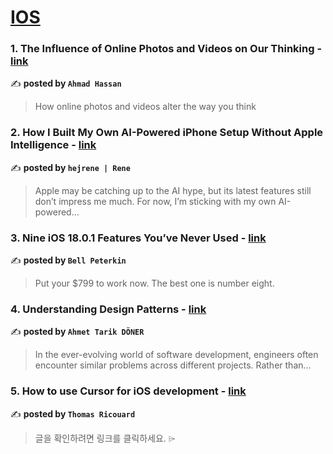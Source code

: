 
<h1><a href=https://medium.com/tag/ios/recommended target="_blank" rel="noopener noreferrer">IOS</a></h1>
<h3>1. The Influence of Online Photos and Videos on Our Thinking - <a href="https://medium.com/@ahmadhassan_850/the-influence-of-online-photos-and-videos-on-our-thinking-2e0025d5d26e" target="_blank" rel="noopener noreferrer">link</a></h3>

✍️ **posted by `Ahmad Hassan`**

<blockquote>How online photos and videos alter the way you think</blockquote>

<h3>2. How I Built My Own AI-Powered iPhone Setup Without Apple Intelligence - <a href="https://medium.com/macoclock/how-i-built-my-own-ai-powered-iphone-setup-without-apple-intelligence-16445a6d2e60" target="_blank" rel="noopener noreferrer">link</a></h3>

✍️ **posted by `hejrene | Rene`**

<blockquote>Apple may be catching up to the AI hype, but its latest features still don’t impress me much. For now, I’m sticking with my own AI-powered…</blockquote>

<h3>3. Nine iOS 18.0.1 Features You’ve Never Used - <a href="https://medium.com/illumination/nine-ios-18-0-1-features-youve-probably-never-used-109cda3bdc80" target="_blank" rel="noopener noreferrer">link</a></h3>

✍️ **posted by `Bell Peterkin`**

<blockquote>Put your $799 to work now. The best one is number eight.</blockquote>

<h3>4. Understanding Design Patterns - <a href="https://medium.com/@ahmettarikdoner/understanding-design-patterns-eeb7b7f7c431" target="_blank" rel="noopener noreferrer">link</a></h3>

✍️ **posted by `Ahmet Tarik DÖNER`**

<blockquote>In the ever-evolving world of software development, engineers often encounter similar problems across different projects. Rather than…</blockquote>

<h3>5. How to use Cursor for iOS development - <a href="https://medium.com/@dimillian/how-to-use-cursor-for-ios-development-54b912c23941" target="_blank" rel="noopener noreferrer">link</a></h3>

✍️ **posted by `Thomas Ricouard`**

<blockquote>글을 확인하려면 링크를 클릭하세요. ⌲</blockquote>

